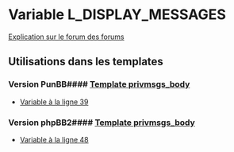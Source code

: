 # Variable L_DISPLAY_MESSAGES
[Explication sur le forum des forums](http://forum.forumactif.com/t294113-listing-des-variables#L_DISPLAY_MESSAGES)
## Utilisations dans les templates
### Version PunBB#### [Template privmsgs_body](punbb/privmsgs_body.md)
* [Variable à la ligne 39](../punbb/privmsgs_body.tpl#L39)
### Version phpBB2#### [Template privmsgs_body](subsilver/privmsgs_body.md)
* [Variable à la ligne 48](../subsilver/privmsgs_body.tpl#L48)